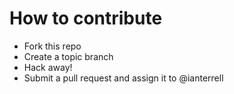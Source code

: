 # How to contribute

* Fork this repo
* Create a topic branch
* Hack away!
* Submit a pull request and assign it to @ianterrell
